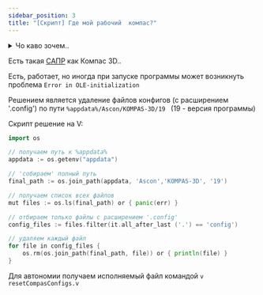```yaml
---
sidebar_position: 3
title: "[Скрипт] Где мой рабочий  компас?"
---
```


<details>
<summary> Чо каво зочем..</summary>
<p>
По несчастию админю парк компов на Windows в одном колледже..
</p>
</details>  

Есть такая [САПР](https://ru.wikipedia.org/wiki/%D0%A1%D0%B8%D1%81%D1%82%D0%B5%D0%BC%D0%B0_%D0%B0%D0%B2%D1%82%D0%BE%D0%BC%D0%B0%D1%82%D0%B8%D0%B7%D0%B8%D1%80%D0%BE%D0%B2%D0%B0%D0%BD%D0%BD%D0%BE%D0%B3%D0%BE_%D0%BF%D1%80%D0%BE%D0%B5%D0%BA%D1%82%D0%B8%D1%80%D0%BE%D0%B2%D0%B0%D0%BD%D0%B8%D1%8F) как Компас 3D..

Есть, работает, но иногда при запуске программы может возникнуть проблема `Error in OLE-initialization`

Решением является удаление файлов конфигов (с расширением '.config') по пути  `%appdata%/Ascon/KOMPAS-3D/19 ` (19 - версия программы)

Скрипт решение на V:

```go title="resetCompasConfigs.v"
import os

// получаем путь к %appdata%
appdata := os.getenv("appdata")

// 'собираем' полный путь
final_path := os.join_path(appdata, 'Ascon','KOMPAS-3D', '19')

// получаем список всех файлов
mut files := os.ls(final_path) or { panic(err) }

// отбираем только файлы с расширением '.config'
config_files := files.filter(it.all_after_last ('.') == 'config')

// удаляем каждый файл
for file in config_files {
	os.rm(os.join_path(final_path, file)) or { println(file) }
}
```

Для автономии получаем исполняемый файл командой `v resetCompasConfigs.v`